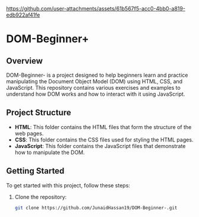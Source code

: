 https://github.com/user-attachments/assets/61b567f5-acc0-4bb0-a819-edb922af41fe

# DOM-Beginner+

## Overview
DOM-Beginner- is a project designed to help beginners learn and practice manipulating the Document Object Model (DOM) using HTML, CSS, and JavaScript. This repository contains various exercises and examples to understand how DOM works and how to interact with it using JavaScript.

## Project Structure
- **HTML**: This folder contains the HTML files that form the structure of the web pages.
- **CSS**: This folder contains the CSS files used for styling the HTML pages.
- **JavaScript**: This folder contains the JavaScript files that demonstrate how to manipulate the DOM.

## Getting Started
To get started with this project, follow these steps:
1. Clone the repository:
   ```bash
   git clone https://github.com/JunaidHassan19/DOM-Beginner-.git
